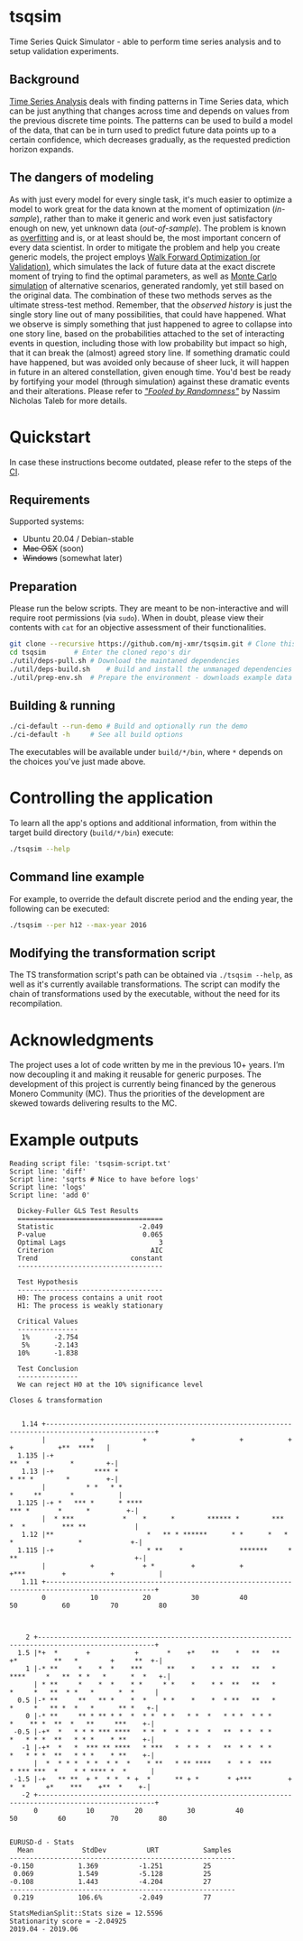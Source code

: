 # tsqsim
Time Series Quick Simulator - able to perform time series analysis and to setup validation experiments.

## Background
[Time Series Analysis](https://en.wikipedia.org/wiki/Time_series) deals with finding patterns in Time Series data, 
which can be just anything that changes across time and depends on values from the previous discrete time points. 
The patterns can be used to build a model of the data, that can be in turn used to predict future data points 
up to a certain confidence, which decreases gradually, as the requested prediction horizon expands.

## The dangers of modeling
As with just every model for every single task, it's much easier to optimize a model to work great for the data known at the moment of optimization (_in-sample_), 
rather than to make it generic and work even just satisfactory enough on new, yet unknown data (_out-of-sample_). 
The problem is known as [overfitting](https://en.wikipedia.org/wiki/Overfitting) and is, or at least should be, 
the most important concern of every data scientist. 
In order to mitigate the problem and help you create generic models, the project employs [Walk Forward Optimization (or Validation)](https://en.wikipedia.org/wiki/Walk_forward_optimization), 
which simulates the lack of future data at the exact discrete moment of trying to find the optimal parameters, as well as [Monte Carlo simulation](https://en.wikipedia.org/wiki/Monte_Carlo_methods_in_finance) 
of alternative scenarios, generated randomly, yet still based on the original data. 
The combination of these two methods serves as the ultimate stress-test method. 
Remember, that the _observed history_ is just the single story line out of many possibilities, that could have happened. 
What we observe is simply something that just happened to agree to collapse into one story line, 
based on the probabilities attached to the set of interacting events in question, including those with low probability but impact so high, 
that it can break the (almost) agreed story line.
If something dramatic could have happened, but was avoided only because of sheer luck, it will happen in future in an altered constellation, given enough time. 
You'd best be ready by fortifying your model (through simulation) against these dramatic events and their alterations. 
Please refer to [_"Fooled by Randomness"_](https://en.wikipedia.org/wiki/Fooled_by_Randomness) by Nassim Nicholas Taleb for more details.

# Quickstart
In case these instructions become outdated, please refer to the steps of the [CI](.github/workflows/build.yml).

## Requirements
Supported systems:
- Ubuntu 20.04 / Debian-stable
- ~~Mac OSX~~ (soon)
- ~~Windows~~ (somewhat later)

## Preparation
Please run the below scripts. They are meant to be non-interactive and will require root permissions (via `sudo`). 
When in doubt, please view their contents with `cat` for an objective assessment of their functionalities.
```bash
git clone --recursive https://github.com/mj-xmr/tsqsim.git # Clone this repo (assuming it's not a fork)
cd tsqsim		# Enter the cloned repo's dir
./util/deps-pull.sh	# Download the maintaned dependencies
./util/deps-build.sh	# Build and install the unmanaged dependencies (uses sudo for installation)
./util/prep-env.sh	# Prepare the environment - downloads example data and creates useful symlinks
```

## Building & running
```bash
./ci-default --run-demo	# Build and optionally run the demo
./ci-default -h 	# See all build options
```
The executables will be available under `build/*/bin`, where `*` depends on the choices you've just made above.

# Controlling the application
To learn all the app's options and additional information, from within the target build directory (`build/*/bin`) execute:
```bash
./tsqsim --help
```

## Command line example
For example, to override the default discrete period and the ending year, the following can be executed:
```bash
./tsqsim --per h12 --max-year 2016
```

## Modifying the transformation script
The TS transformation script's path can be obtained via `./tsqsim --help`, as well as it's currently available transformations. The script can modify the chain of transformations used by the executable, without the need for its recompilation.

# Acknowledgments
The project uses a lot of code written by me in the previous 10+ years. 
I’m now decoupling it and making it reusable for generic purposes.
The development of this project is currently being financed by the generous Monero Community (MC). 
Thus the priorities of the development are skewed towards delivering results to the MC.

# Example outputs
```
Reading script file: 'tsqsim-script.txt'
Script line: 'diff'
Script line: 'sqrts # Nice to have before logs'
Script line: 'logs'
Script line: 'add 0'

  Dickey-Fuller GLS Test Results
  ====================================
  Statistic                     -2.049
  P-value                        0.065
  Optimal Lags                       3
  Criterion                        AIC
  Trend                       constant
  ------------------------------------

  Test Hypothesis
  ------------------------------------
  H0: The process contains a unit root
  H1: The process is weakly stationary

  Critical Values
  ---------------
   1%      -2.754
   5%      -2.143
  10%      -1.838

  Test Conclusion
  ---------------
  We can reject H0 at the 10% significance level

Closes & transformation

                                                                                                              
   1.14 +-------------------------------------------------------------------------------------------------+   
        |           +            +           +           +           +            +           +**  ****   |   
  1.135 |-+                                                                     **  *          *        +-|   
   1.13 |-+          **** *                                                     * ** *        *         +-|   
        |          * *   * *                                                   *     **       *           |   
  1.125 |-+ *   *** *      * ****                                          *** *       *      *         +-|   
        |  * ***            *    *      *        ****** *        ***       *  *         *** **            |   
   1.12 |**                       *   ** * ******      * *      *   *     *                *            +-|   
  1.115 |-+                       * **    *              *******     *   **                             +-|   
        |           +            + *         +           +           +***         +           +           |   
   1.11 +-------------------------------------------------------------------------------------------------+   
        0           10           20          30          40          50           60          70          80  
                                                                                                              

                                                                                                              
    2 +---------------------------------------------------------------------------------------------------+   
  1.5 |*+  *       +           +       *    +*    **    *   **   **  +*         **   *        +     **  +-|   
    1 |-* **     *    *  *    ***      **    *    * *  **   **   * ****     *   **  * *   *      *  *   +-|   
      | * **     *    *  *    * *     * *    *    * *  **   **   *    *     *   **  * *   *      *  *     |   
  0.5 |-* **     **   ** *    *  *    * *    *    *  * **   **   *    *     *   ** *  *   *      ** *   +-|   
    0 |-* **     ** * ** * *  *  * *  * *   * *  *   * * *  * * *      *    ** *  **  *   **     ***    +-|   
 -0.5 |-+*  *   * * * *** ****   * *  *  *  * *  *   **  * *  * *      *   * * *  **   * * *    * **    +-|   
   -1 |-+*  *   *  *** ** ****   * ***   *  * *  *   **  * *  * *      *   * * *  **   * * *    * **    +-|   
      |  *  * * *  * *  * *  *    * **   * ** ****    *  * *  ***      * *** ***  *    * * **** *  *      |   
 -1.5 |-+   ** **  + *  * *  * +  *      ** + *       * +***         +  *  *     +*    ***    +**  *    +-|   
   -2 +---------------------------------------------------------------------------------------------------+   
      0            10          20           30          40           50          60           70          80  
                                                                                                              

EURUSD-d - Stats
  Mean            StdDev          URT           Samples
--------------------------------------------------------
-0.150           1.369          -1.251          25
 0.069           1.549          -5.128          25
-0.108           1.443          -4.204          27
--------------------------------------------------------
 0.219           106.6%         -2.049          77

StatsMedianSplit::Stats size = 12.5596
Stationarity score = -2.04925
2019.04 - 2019.06

```


